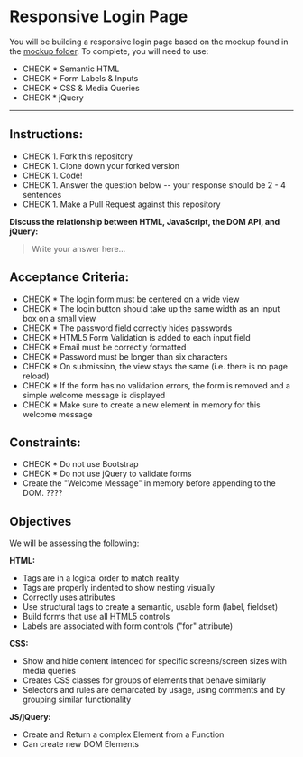 # Responsive Login Page

You will be building a responsive login page based on the mockup found in the [mockup folder](./mockup). To complete, you will need to use:

- CHECK * Semantic HTML
- CHECK * Form Labels & Inputs
- CHECK * CSS & Media Queries
- CHECK * jQuery

--------------------------------------------------------------------------------

## Instructions:

- CHECK 1\. Fork this repository
- CHECK 1\. Clone down your forked version
- CHECK 1\. Code!
- CHECK 1\. Answer the question below -- your response should be 2 - 4 sentences
- CHECK 1\. Make a Pull Request against this repository

**Discuss the relationship between HTML, JavaScript, the DOM API, and jQuery:**

> Write your answer here...

## Acceptance Criteria:

- CHECK * The login form must be centered on a wide view
- CHECK * The login button should take up the same width as an input box on a small view
- CHECK * The password field correctly hides passwords
- CHECK * HTML5 Form Validation is added to each input field
- CHECK * Email must be correctly formatted
- CHECK * Password must be longer than six characters
- CHECK * On submission, the view stays the same (i.e. there is no page reload)
- CHECK * If the form has no validation errors, the form is removed and a simple welcome message is displayed
- CHECK * Make sure to create a new element in memory for this welcome message

## Constraints:

- CHECK * Do not use Bootstrap
- CHECK * Do not use jQuery to validate forms
- Create the "Welcome Message" in memory before appending to the DOM. ????

## Objectives

We will be assessing the following:

**HTML:**

- Tags are in a logical order to match reality
- Tags are properly indented to show nesting visually
- Correctly uses attributes
- Use structural tags to create a semantic, usable form (label, fieldset)
- Build forms that use all HTML5 controls
- Labels are associated with form controls ("for" attribute)

**CSS:**

- Show and hide content intended for specific screens/screen sizes with media queries
- Creates CSS classes for groups of elements that behave similarly
- Selectors and rules are demarcated by usage, using comments and by grouping similar functionality

**JS/jQuery:**

- Create and Return a complex Element from a Function
- Can create new DOM Elements
